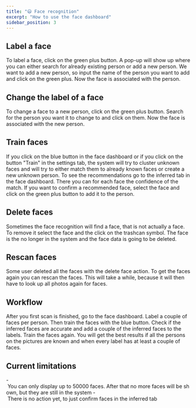 ```yaml
---
title: "😃 Face recognition"
excerpt: "How to use the face dashboard"
sidebar_position: 3
---
```


## Label a face

To label a face, click on the green plus button. A pop-up will show up where you can either search for already existing person or add a new person. We want to add a new person, so input the name of the person you want to add and click on the green plus. Now the face is associated with the person.

## Change the label of a face

To change a face to a new person, click on the green plus button. Search for the person you want it to change to and click on them. Now the face is associated with the new person.

## Train faces

If you click on the blue button in the face dashboard or if you click on the button "Train" in the settings tab, the system will try to cluster unknown faces and will try to either match them to already known faces or create a new unknown person. To see the recommendations go to the inferred tab in the face dashboard. There you can for each face the confidence of the match. If you want to confirm a recommended face, select the face and click on the green plus button to add it to the person.

## Delete faces

Sometimes the face recognition will find a face, that is not actually a face. To remove it select the face and the click on the trashcan symbol. The face is the no longer in the system and the face data is going to be deleted.

## Rescan faces

Some user deleted all the faces with the delete face action. To get the faces again you can rescan the faces. This will take a while, because it will then have to look up all photos again for faces.

## Workflow

After you first scan is finished, go to the face dashboard. Label a couple of faces per person. Then train the faces with the blue button. Check if the inferred faces are accurate and add a couple of the inferred faces to the labels. Train the faces again. You will get the best results if all the persons on the pictures are known and when every label has at least a couple of faces.

## Current limitations

- You can only display up to 50000 faces. After that no more faces will be shown, but they are still in the system
- There is no action yet, to just confirm faces in the inferred tab
